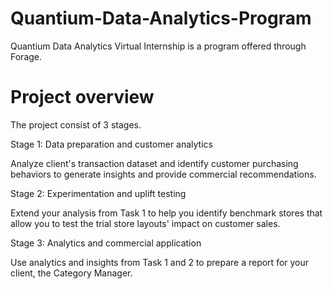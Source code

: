 # Quantium-Data-Analytics-Program
Quantium Data Analytics Virtual Internship is a program offered through Forage.

# Project overview
The project consist of 3 stages.

Stage 1: Data preparation and customer analytics

Analyze client's transaction dataset and identify customer purchasing behaviors to generate insights and provide commercial recommendations.

Stage 2: Experimentation and uplift testing

Extend your analysis from Task 1 to help you identify benchmark stores that allow you to test the trial store layouts' impact on customer sales.

Stage 3: Analytics and commercial application

Use analytics and insights from Task 1 and 2 to prepare a report for your client, the Category Manager.
